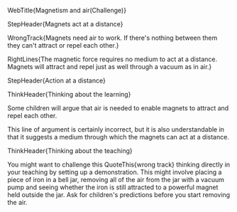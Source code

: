 WebTitle{Magnetism and air(Challenge)}

StepHeader{Magnets act at a distance}

WrongTrack{Magnets need air to work. If there&apos;s nothing between them they can&apos;t attract or repel each other.}

RightLines{The magnetic force requires no medium to act at a distance. Magnets will attract and repel just as well through a vacuum as in air.}

StepHeader{Action at a distance}

ThinkHeader{Thinking about the learning}

Some children will argue that air is needed to enable magnets to attract and repel each other.

This line of argument is certainly incorrect, but it is also understandable in that it suggests a medium through which the magnets can act at a distance.

ThinkHeader{Thinking about the teaching}

You might want to challenge this QuoteThis{wrong track} thinking directly in your teaching by setting up a demonstration. This might involve placing a piece of iron in a bell jar, removing all of the air from the jar with a vacuum pump and seeing whether the iron is still attracted to a powerful magnet held outside the jar. Ask for children&apos;s predictions before you start removing the air.


